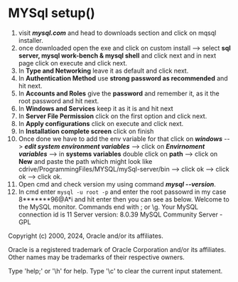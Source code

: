 # MYSql setup()

1. visit **_mysql.com_** and head to downloads section and click on mqsql installer.
2. once downloaded open the exe and click on custom install --> select **sql server, mysql work-bench & mysql shell** and click next and in next page click on execute and click next.
3. In **Type and Networking** leave it as default and click next.
4. In **Authentication Method** use **strong password as recommended** and hit next.
5. In **Accounts and Roles** give the **password** and remember it, as it the root password and hit next.
6. In **Windows and Services** keep it as it is and hit next
7. In **Server File Permission** click on the first option and click next.
8. In **Apply configurations** click on execute and click next.
9. In **Installation complete screen** click on finish
10. Once done we have to add the env variable for that click on **_windows_** --> **_edit system environment variables_** --> click on **_Envirnoment variables_** --> in **systems variables** double click on **path** --> click on **New** and paste the path which might look like cdrive/ProgrammingFiles/MYSQL/mySql-server/bin --> click ok --> click ok --> click ok.
11. Open cmd and check version my using command **_mysql --version_**.
12. In cmd enter `mysql -u root -p` and enter the root passowrd in my case 8**\*\*\***96@A\*i and hit enter then you can see as below.
    Welcome to the MySQL monitor. Commands end with ; or \g.
    Your MySQL connection id is 11
    Server version: 8.0.39 MySQL Community Server - GPL

Copyright (c) 2000, 2024, Oracle and/or its affiliates.

Oracle is a registered trademark of Oracle Corporation and/or its
affiliates. Other names may be trademarks of their respective
owners.

Type 'help;' or '\h' for help. Type '\c' to clear the current input statement.

